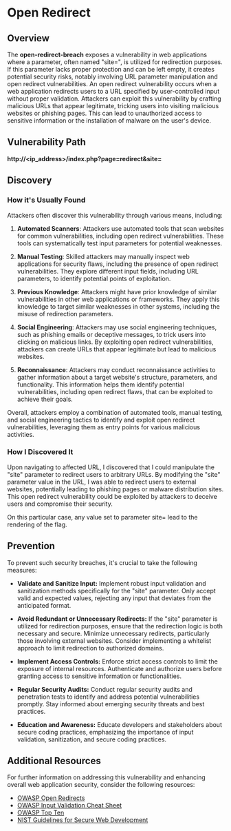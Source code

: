 # Open Redirect

## Overview
The **open-redirect-breach** exposes a vulnerability in web applications where a parameter, often named "site=", is utilized for redirection purposes. If this parameter lacks proper protection and can be left empty, it creates potential security risks, notably involving URL parameter manipulation and open redirect vulnerabilities. An open redirect vulnerability occurs when a web application redirects users to a URL specified by user-controlled input without proper validation. Attackers can exploit this vulnerability by crafting malicious URLs that appear legitimate, tricking users into visiting malicious websites or phishing pages. This can lead to unauthorized access to sensitive information or the installation of malware on the user's device.

## Vulnerability Path
**http://<ip_address>/index.php?page=redirect&site=**

## Discovery

### How it's Usually Found
Attackers often discover this vulnerability through various means, including:

1. **Automated Scanners**: Attackers use automated tools that scan websites for common vulnerabilities, including open redirect vulnerabilities. These tools can systematically test input parameters for potential weaknesses.

2. **Manual Testing**: Skilled attackers may manually inspect web applications for security flaws, including the presence of open redirect vulnerabilities. They explore different input fields, including URL parameters, to identify potential points of exploitation.

3. **Previous Knowledge**: Attackers might have prior knowledge of similar vulnerabilities in other web applications or frameworks. They apply this knowledge to target similar weaknesses in other systems, including the misuse of redirection parameters.

4. **Social Engineering**: Attackers may use social engineering techniques, such as phishing emails or deceptive messages, to trick users into clicking on malicious links. By exploiting open redirect vulnerabilities, attackers can create URLs that appear legitimate but lead to malicious websites.

5. **Reconnaissance**: Attackers may conduct reconnaissance activities to gather information about a target website's structure, parameters, and functionality. This information helps them identify potential vulnerabilities, including open redirect flaws, that can be exploited to achieve their goals.

Overall, attackers employ a combination of automated tools, manual testing, and social engineering tactics to identify and exploit open redirect vulnerabilities, leveraging them as entry points for various malicious activities.

### How I Discovered It
Upon navigating to affected URL, I discovered that I could manipulate the "site" parameter to redirect users to arbitrary URLs. By modifying the "site" parameter value in the URL, I was able to redirect users to external websites, potentially leading to phishing pages or malware distribution sites. This open redirect vulnerability could be exploited by attackers to deceive users and compromise their security.

On this particular case, any value set to parameter site= lead to the rendering of the flag.

## Prevention

To prevent such security breaches, it's crucial to take the following measures:

* **Validate and Sanitize Input:** Implement robust input validation and sanitization methods specifically for the "site" parameter. Only accept valid and expected values, rejecting any input that deviates from the anticipated format.
  
* **Avoid Redundant or Unnecessary Redirects:** If the "site" parameter is utilized for redirection purposes, ensure that the redirection logic is both necessary and secure. Minimize unnecessary redirects, particularly those involving external websites. Consider implementing a whitelist approach to limit redirection to authorized domains.

* **Implement Access Controls:** Enforce strict access controls to limit the exposure of internal resources. Authenticate and authorize users before granting access to sensitive information or functionalities.

* **Regular Security Audits:** Conduct regular security audits and penetration tests to identify and address potential vulnerabilities promptly. Stay informed about emerging security threats and best practices.

* **Education and Awareness:** Educate developers and stakeholders about secure coding practices, emphasizing the importance of input validation, sanitization, and secure coding practices.

## Additional Resources

For further information on addressing this vulnerability and enhancing overall web application security, consider the following resources:

* [OWASP Open Redirects](https://cheatsheetseries.owasp.org/cheatsheets/Unvalidated_Redirects_and_Forwards_Cheat_Sheet.html)
* [OWASP Input Validation Cheat Sheet](https://cheatsheetseries.owasp.org/cheatsheets/Input_Validation_Cheat_Sheet.html)
* [OWASP Top Ten](https://owasp.org/www-project-top-ten/)
* [NIST Guidelines for Secure Web Development](https://csrc.nist.gov/publications/detail/sp/800-44/version-2/final)
